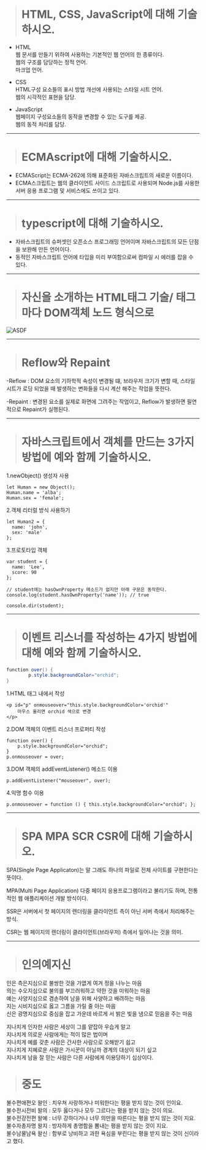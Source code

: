 ># HTML, CSS, JavaScript에 대해 기술하시오.
- HTML   
웹 문서를 만들기 위하여 사용하는 기본적인 웹 언어의 한 종류이다.      
웹의 구조를 담당하는 정적 언어.   
마크업 언어.   
   
- CSS   
HTML구성 요소들의 표시 방법 개선에 사용되는 스타일 시트 언어.     
웹의 시각적인 표현을 담당.

   
- JavaScript   
웹페이지 구성요소들의 동작을 변경할 수 있는 도구를 제공.   
웹의 동적 처리를 담당.

------------------------------------------------------

># ECMAscript에 대해 기술하시오.
- ECMAScript는 ECMA-262에 의해 표준화된 자바스크립트의 새로운 이름이다.   
- ECMA스크립트는 웹의 클라이언트 사이드 스크립트로 사용되며 Node.js를 사용한 서버 응용 프로그램 및 서비스에도 쓰이고 있다.   

------------------------------------------------------

># typescript에 대해 기술하시오.
- 자바스크립트의 슈퍼셋인 오픈소스 프로그래밍 언어이며 자바스크립트의 모든 단점을 보완해 만든 언어이다.   
- 동적인 자바스크립트 언어에 타입을 미리 부여함으로써 컴파일 시 에러를 잡을 수 있다.

-----------------------------------------------------

># 자신을 소개하는 HTML태그 기술/ 태그마다 DOM객체 노드 형식으로
![ASDF](https://user-images.githubusercontent.com/80075223/208042276-0ee09600-bf15-4d3e-8ebb-6764de80e362.JPG)

-----------------------------------------------------

># Reflow와 Repaint
-Reflow : DOM 요소의 기하학적 속성이 변경될 떄, 브라우저 크기가 변할 때, 스타일 시트가 로딩 되었을 때 발생하는 변화들을 다시 계산 해주는 작업을 뜻한다.   
   
-Repaint : 변경된 요소를 실제로 화면에 그려주는 작업이고, Reflow가 발생하면 필연적으로 Repaint가 실행된다.

-----------------------------------------------------

># 자바스크립트에서 객체를 만드는 3가지 방법에 예와 함께 기술하시오.   
1.newObject() 생성자 사용
```
let Human = new Object();
Human.name = 'alba';
Human.sex = 'female';
```
   
2.객체 리터럴 방식 사용하기
```
let Human2 = {
  name: 'john',
  sex: 'male'
};
```
   
3.프로토타입 객체
```
var student = {
  name: 'Lee',
  score: 90
};

// student에는 hasOwnProperty 메소드가 없지만 아래 구문은 동작한다.
console.log(student.hasOwnProperty('name')); // true

console.dir(student);
```

-----------------------------------------------------

># 이벤트 리스너를 작성하는 4가지 방법에 대해 예와 함께 기술하시오.
```java
function over() {
		p.style.backgroundColor="orchid";
}
```
1.HTML 태그 내에서 작성
```
<p id="p" onmouseover="this.style.backgroundColor='orchid'"
	마우스 올리면 orchid 색으로 변경
</p>
```   
   
2.DOM 객체의 이벤트 리스너 프로퍼티 작성
```
function over() {
	p.style.backgroundColor="orchid";
}
p.onmouseover = over;
```
   
3.DOM 객체의 addEventListener() 메소드 이용
```
p.addEventListener("mouseover", over);
```
   
4.익명 함수 이용
```
p.onmouseover = function () { this.style.backgroundColor="orchid"; }; 
```
-----------------------------------------------------

># SPA MPA SCR CSR에 대해 기술하시오.
SPA(Single Page Applicaton)는 말 그래도 하나의 파일로 전체 사이트를 구현한다는 뜻이다.   
   
MPA(Multi Page Application) 다중 페이지 응용프로그램이라고 불리기도 하며, 전통적인 웹 애플리케이션 개발 방식이다.   
   
SSR은 서버에서 첫 페이지의 렌더링을 클라이언트 측이 아닌 서버 측에서 처리해주는 방식.   
   
CSR는 웹 페이지의 렌더링이 클라이언트(브라우저) 측에서 일어나는 것을 의미.   

------------------------------------------------------

># 인의예지신 
인은 측은지심으로 불쌍한 것을 가엾게 여겨 정을 나누는 마음   
의는 수오지심으로 불의를 부끄러워하고 약한 것을 미워하는 마음   
예는 사양지심으로 겸손하여 남을 위해 사양하고 배려하는 마음   
지는 시비지심으로 옳고 그름을 가릴 줄 아는 마음   
신은 광명지심으로 중심을 잡고 가운데 바르게 서 밝은 빛을 냄으로 믿음을 주는 마음   
   
지나치게 인자한 사람은 세상이 그를 얕잡아 우습게 알고   
지나치게 의로운 사람에게는 적이 많은 법이며   
지나치게 예를 갖춘 사람은 간사한 사람으로 오해받기 쉽고   
지나치게 지혜로운 사람은 가시꾼이 아닐까 경계의 대상이 되기 싶고   
지나치게 남을 잘 믿는 사람은 다른 사람에게 이용당하기 십상이다.   

># 중도
불수편애편오 왈인 : 치우쳐 사랑하거나 미워한다는 평을 받지 않는 것이 인이요.   
불수전시전비 왈의 : 모두 옳다거나 모두 그르다는 평을 받지 않는 것이 의요.   
불수전강전편 왈예 : 너무 강하다거나 너무 의만을 따른다는 평을 받지 않는 것이 지요.   
불수자총자명 왈지 : 방자하게 총명함을 뽐내는 평을 받지 않는 것이 지요.   
불수남물남욕 왈신 : 함부로 낭비하고 과한 욕심을 부린다는 평을 받지 않는 것이 신이라고 했다.   

